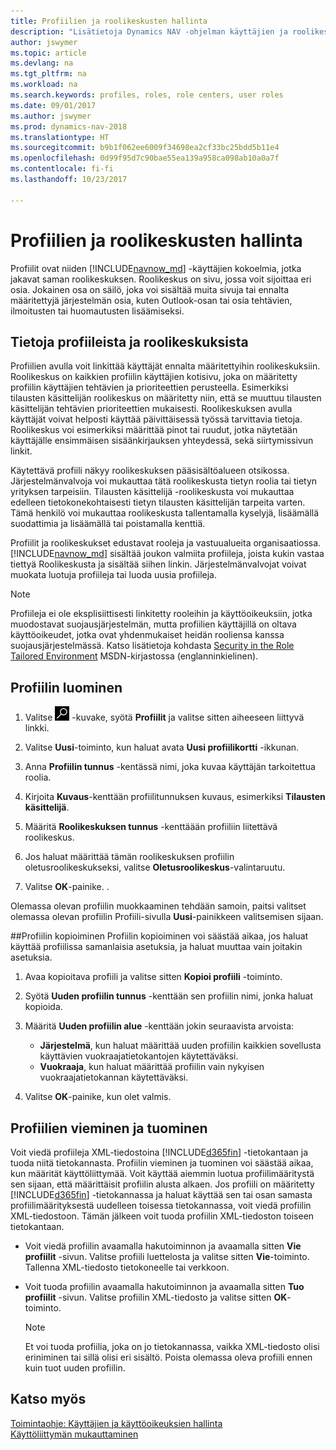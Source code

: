```yaml
---
title: Profiilien ja roolikeskusten hallinta
description: "Lisätietoja Dynamics NAV -ohjelman käyttäjien ja roolikeskusten hallinnasta."
author: jswymer
ms.topic: article
ms.devlang: na
ms.tgt_pltfrm: na
ms.workload: na
ms.search.keywords: profiles, roles, role centers, user roles
ms.date: 09/01/2017
ms.author: jswymer
ms.prod: dynamics-nav-2018
ms.translationtype: HT
ms.sourcegitcommit: b9b1f062ee6009f34698ea2cf33bc25bdd5b11e4
ms.openlocfilehash: 0d99f95d7c90bae55ea139a958ca098ab10a0a7f
ms.contentlocale: fi-fi
ms.lasthandoff: 10/23/2017

---
```

# <a name="managing-profiles-and-role-centers"></a>Profiilien ja roolikeskusten hallinta
Profiilit ovat niiden [!INCLUDE[navnow_md](includes/navnow_md.md)] -käyttäjien kokoelmia, jotka jakavat saman roolikeskuksen. Roolikeskus on sivu, jossa voit sijoittaa eri osia. Jokainen osa on säilö, joka voi sisältää muita sivuja tai ennalta määritettyjä järjestelmän osia, kuten Outlook-osan tai osia tehtävien, ilmoitusten tai huomautusten lisäämiseksi.  

## <a name="about-profiles-and-role-centers"></a>Tietoja profiileista ja roolikeskuksista
Profiilien avulla voit linkittää käyttäjät ennalta määritettyihin roolikeskuksiin. Roolikeskus on kaikkien profiilin käyttäjien kotisivu, joka on määritetty profiilin käyttäjien tehtävien ja prioriteettien perusteella. Esimerkiksi tilausten käsittelijän roolikeskus on määritetty niin, että se muuttuu tilausten käsittelijän tehtävien prioriteettien mukaisesti. Roolikeskuksen avulla käyttäjät voivat helposti käyttää päivittäisessä työssä tarvittavia tietoja. Roolikeskus voi esimerkiksi määrittää pinot tai ruudut, jotka näytetään käyttäjälle ensimmäisen sisäänkirjauksen yhteydessä, sekä siirtymissivun linkit.

Käytettävä profiili näkyy roolikeskuksen pääsisältöalueen otsikossa. Järjestelmänvalvoja voi mukauttaa tätä roolikeskusta tietyn roolia tai tietyn yrityksen tarpeisiin. Tilausten käsittelijä -roolikeskusta voi mukauttaa edelleen tietokonekohtaisesti tietyn tilausten käsittelijän tarpeita varten. Tämä henkilö voi mukauttaa roolikeskusta tallentamalla kyselyjä, lisäämällä suodattimia ja lisäämällä tai poistamalla kenttiä.

Profiilit ja roolikeskukset edustavat rooleja ja vastuualueita organisaatiossa. [!INCLUDE[navnow_md](includes/navnow_md.md)] sisältää joukon valmiita profiileja, joista kukin vastaa tiettyä Roolikeskusta ja sisältää siihen linkin. Järjestelmänvalvojat voivat muokata luotuja profiileja tai luoda uusia profiileja.  
  
> [!NOTE]  
>  Profiileja ei ole eksplisiittisesti linkitetty rooleihin ja käyttöoikeuksiin, jotka muodostavat suojausjärjestelmän, mutta profiilien käyttäjillä on oltava käyttöoikeudet, jotka ovat yhdenmukaiset heidän rooliensa kanssa suojausjärjestelmässä. Katso lisätietoja kohdasta [Security in the Role Tailored Environment](http://go.microsoft.com/fwlink?LinkId=147633) MSDN-kirjastossa (englanninkielinen). 

## <a name="to-create-a-profile"></a>Profiilin luominen
1.  Valitse ![Etsi sivu tai raportti](media/ui-search/search_small.png "Etsi sivu tai raportti -kuvake") -kuvake, syötä **Profiilit** ja valitse sitten aiheeseen liittyvä linkki.  
  
2.  Valitse **Uusi**-toiminto, kun haluat avata **Uusi profiilikortti** -ikkunan.  
  
3.  Anna **Profiilin tunnus** -kentässä nimi, joka kuvaa käyttäjän tarkoitettua roolia.  
  
4.  Kirjoita **Kuvaus**-kenttään profiilitunnuksen kuvaus, esimerkiksi **Tilausten käsittelijä**.  
  
5.  Määritä **Roolikeskuksen tunnus** -kenttäään profiiliin liitettävä roolikeskus.  
  
6.  Jos haluat määrittää tämän roolikeskuksen profiilin oletusroolikeskukseksi, valitse **Oletusroolikeskus**-valintaruutu.  
  
7.  Valitse **OK**-painike. .  
  
Olemassa olevan profiilin muokkaaminen tehdään samoin, paitsi valitset olemassa olevan profiilin Profiili-sivulla **Uusi**-painikkeen valitsemisen sijaan.  


##<a name="copying-a-profile"></a>Profiilin kopioiminen 
Profiilin kopioiminen voi säästää aikaa, jos haluat käyttää profiilissa samanlaisia asetuksia, ja haluat muuttaa vain joitakin asetuksia.

1.  Avaa kopioitava profiili ja valitse sitten **Kopioi profiili** -toiminto.

2.  Syötä **Uuden profiilin tunnus** -kenttään sen profiilin nimi, jonka haluat kopioida. 

3.  Määritä **Uuden profiilin alue** -kenttään jokin seuraavista arvoista:

    - **Järjestelmä**, kun haluat määrittää uuden profiilin kaikkien sovellusta käyttävien vuokraajatietokantojen käytettäväksi.
    - **Vuokraaja**, kun haluat määrittää profiilin vain nykyisen vuokraajatietokannan käytettäväksi. 
4. Valitse **OK**-painike, kun olet valmis.

## <a name="ExportImportProfile"></a>Profiilien vieminen ja tuominen

Voit viedä profiileja XML-tiedostoina [!INCLUDE[d365fin](includes/d365fin_md.md)] -tietokantaan ja tuoda niitä tietokannasta. Profiilin vieminen ja tuominen voi säästää aikaa, kun määrität käyttöliittymää. Voit käyttää aiemmin luotua profiilimääritystä sen sijaan, että määrittäisit profiilin alusta alkaen. Jos profiili on määritetty [!INCLUDE[d365fin](includes/d365fin_md.md)] -tietokannassa ja haluat käyttää sen tai osan samasta profiilimäärityksestä uudelleen toisessa tietokannassa, voit viedä profiilin XML-tiedostoon. Tämän jälkeen voit tuoda profiilin XML-tiedoston toiseen tietokantaan.

-   Voit viedä profiilin avaamalla hakutoiminnon ja avaamalla sitten **Vie profiilit** -sivun. Valitse profiili luettelosta ja valitse sitten **Vie**-toiminto. Tallenna XML-tiedosto tietokoneelle tai verkkoon. 
  
-   Voit tuoda profiilin avaamalla hakutoiminnon ja avaamalla sitten **Tuo profiilit** -sivun. Valitse profiilin XML-tiedosto ja valitse sitten **OK**-toiminto. 

    > [!NOTE]  
    >  Et voi tuoda profiilia, joka on jo tietokannassa, vaikka XML-tiedosto olisi eriniminen tai sillä olisi eri sisältö. Poista olemassa oleva profiili ennen kuin tuot uuden profiilin. 



## <a name="see-also"></a>Katso myös  
[Toimintaohje: Käyttäjien ja käyttöoikeuksien hallinta](ui-how-users-permissions.md)  
[Käyttöliittymän mukauttaminen](ui-customizing-overview.md)   
<!--[Security Overview](../Security%20Overview.md)-->

